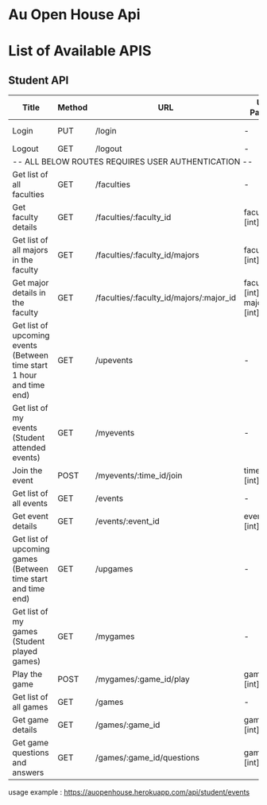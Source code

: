 # Au Open House Api


# List of Available APIS

## Student API

<table style="width:100%;">
    <thead>
        <tr>
            <th>Title</th>
            <th>Method</th> 
            <th>URL</th>
            <th>URL Params</th>
            <th>Data Params</th>
        </tr>
    </thead>
    <tbody>
        <tr>
            <td>Login</td>
            <td>PUT</td> 
            <td>/login</td>
            <td>-</td>
            <td>idToken=[string]</td>
        </tr>
        <tr>
            <td>Logout</td>
            <td>GET</td> 
            <td>/logout</td>
            <td>-</td>
            <td>-</td>
        </tr>
        <tr>
            <td colspan="5">-- ALL BELOW ROUTES REQUIRES USER AUTHENTICATION --</td>
        </tr>
        <tr>
            <td>Get list of all faculties</td>
            <td>GET</td> 
            <td>/faculties</td>
            <td>-</td>
            <td>-</td>
        </tr>
        <tr>
            <td>Get faculty details</td>
            <td>GET</td> 
            <td>/faculties/:faculty_id</td>
            <td>faculty_id=[int]</td>
            <td>-</td>
        </tr>
        <tr>
            <td>Get list of all majors in the faculty</td>
            <td>GET</td> 
            <td>/faculties/:faculty_id/majors</td>
            <td>faculty_id=[int]</td>
            <td>-</td>
        </tr>
        <tr>
            <td>Get major details in the faculty</td>
            <td>GET</td> 
            <td>/faculties/:faculty_id/majors/:major_id</td>
            <td>faculty_id=[int]<br>major_id=[int]</td>
            <td>-</td>
        </tr>
        <tr>
            <td>Get list of upcoming events<br>(Between time start 1 hour and time end)</td>
            <td>GET</td> 
            <td>/upevents</td>
            <td>-</td>
            <td>-</td>
        </tr>
        <tr>
            <td>Get list of my events<br>(Student attended events)</td>
            <td>GET</td> 
            <td>/myevents</td>
            <td>-</td>
            <td>-</td>
        </tr>
        <tr>
            <td>Join the event</td>
            <td>POST</td> 
            <td>/myevents/:time_id/join</td>
            <td>time_id=[int]</td>
            <td>-</td>
        </tr>
        <tr>
            <td>Get list of all events</td>
            <td>GET</td> 
            <td>/events</td>
            <td>-</td>
            <td>-</td>
        </tr>
        <tr>
            <td>Get event details</td>
            <td>GET</td> 
            <td>/events/:event_id</td>
            <td>event_id=[int]</td>
            <td>-</td>
        </tr>
        <tr>
            <td>Get list of upcoming games<br>(Between time start and time end)</td>
            <td>GET</td> 
            <td>/upgames</td>
            <td>-</td>
            <td>-</td>
        </tr>
        <tr>
            <td>Get list of my games<br>(Student played games)</td>
            <td>GET</td> 
            <td>/mygames</td>
            <td>-</td>
            <td>-</td>
        </tr>
        <tr>
            <td>Play the game</td>
            <td>POST</td> 
            <td>/mygames/:game_id/play</td>
            <td>game_id=[int]</td>
            <td>points=[int]</td>
        </tr>
        <tr>
            <td>Get list of all games</td>
            <td>GET</td> 
            <td>/games</td>
            <td>-</td>
            <td>-</td>
        </tr>
        <tr>
            <td>Get game details</td>
            <td>GET</td> 
            <td>/games/:game_id</td>
            <td>game_id=[int]</td>
            <td>-</td>
        </tr>
        <tr>
            <td>Get game questions and answers</td>
            <td>GET</td> 
            <td>/games/:game_id/questions</td>
            <td>game_id=[int]</td>
            <td>-</td>
        </tr>
    </tbody>
</table>

usage example : https://auopenhouse.herokuapp.com/api/student/events


